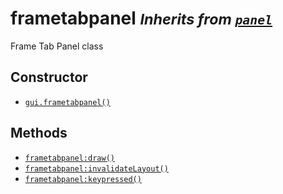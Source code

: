 frametabpanel <small>_Inherits from [`panel`](api/panel)_</small>
=============

Frame Tab Panel class

Constructor
-----------

* [`gui.frametabpanel()`](api/gui.frametabpanel)

Methods
-------

* [`frametabpanel:draw()`](api/frametabpanel.draw)
* [`frametabpanel:invalidateLayout()`](api/frametabpanel.invalidateLayout)
* [`frametabpanel:keypressed()`](api/frametabpanel.keypressed)
